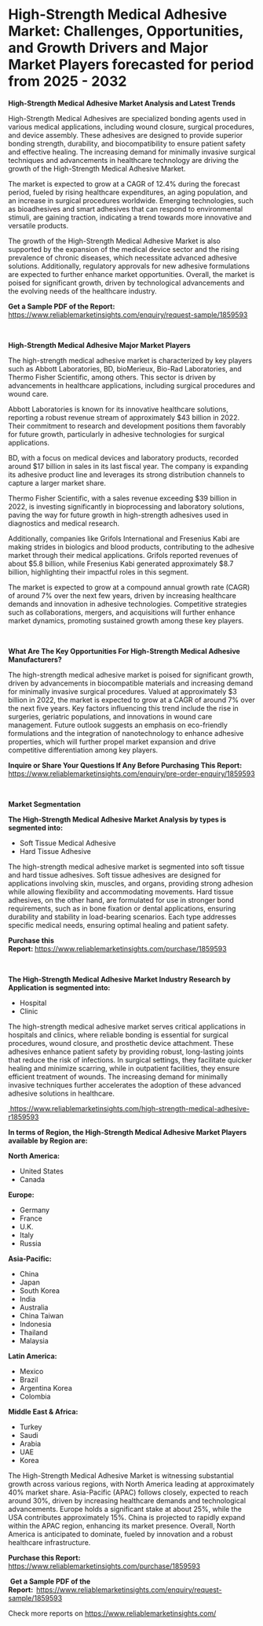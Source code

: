 <p><h1>High-Strength Medical Adhesive Market: Challenges, Opportunities, and Growth Drivers and Major Market Players forecasted for period from 2025 - 2032</h1></p><p><strong>High-Strength Medical Adhesive Market Analysis and Latest Trends</strong></p>
<p><p>High-Strength Medical Adhesives are specialized bonding agents used in various medical applications, including wound closure, surgical procedures, and device assembly. These adhesives are designed to provide superior bonding strength, durability, and biocompatibility to ensure patient safety and effective healing. The increasing demand for minimally invasive surgical techniques and advancements in healthcare technology are driving the growth of the High-Strength Medical Adhesive Market.</p><p>The market is expected to grow at a CAGR of 12.4% during the forecast period, fueled by rising healthcare expenditures, an aging population, and an increase in surgical procedures worldwide. Emerging technologies, such as bioadhesives and smart adhesives that can respond to environmental stimuli, are gaining traction, indicating a trend towards more innovative and versatile products.</p><p>The growth of the High-Strength Medical Adhesive Market is also supported by the expansion of the medical device sector and the rising prevalence of chronic diseases, which necessitate advanced adhesive solutions. Additionally, regulatory approvals for new adhesive formulations are expected to further enhance market opportunities. Overall, the market is poised for significant growth, driven by technological advancements and the evolving needs of the healthcare industry.</p></p>
<p><strong>Get a Sample PDF of the Report:&nbsp;</strong> <a href="https://www.reliablemarketinsights.com/enquiry/request-sample/1859593?utm_campaign=2206&utm_medium=2&utm_source=Github&utm_content=ia&utm_term=05042025&utm_id=high-strength-medical-adhesive">https://www.reliablemarketinsights.com/enquiry/request-sample/1859593</a></p>
<p>&nbsp;</p>
<p><strong>High-Strength Medical Adhesive Major Market Players</strong></p>
<p><p>The high-strength medical adhesive market is characterized by key players such as Abbott Laboratories, BD, bioMerieux, Bio-Rad Laboratories, and Thermo Fisher Scientific, among others. This sector is driven by advancements in healthcare applications, including surgical procedures and wound care. </p><p>Abbott Laboratories is known for its innovative healthcare solutions, reporting a robust revenue stream of approximately $43 billion in 2022. Their commitment to research and development positions them favorably for future growth, particularly in adhesive technologies for surgical applications.</p><p>BD, with a focus on medical devices and laboratory products, recorded around $17 billion in sales in its last fiscal year. The company is expanding its adhesive product line and leverages its strong distribution channels to capture a larger market share.</p><p>Thermo Fisher Scientific, with a sales revenue exceeding $39 billion in 2022, is investing significantly in bioprocessing and laboratory solutions, paving the way for future growth in high-strength adhesives used in diagnostics and medical research.</p><p>Additionally, companies like Grifols International and Fresenius Kabi are making strides in biologics and blood products, contributing to the adhesive market through their medical applications. Grifols reported revenues of about $5.8 billion, while Fresenius Kabi generated approximately $8.7 billion, highlighting their impactful roles in this segment.</p><p>The market is expected to grow at a compound annual growth rate (CAGR) of around 7% over the next few years, driven by increasing healthcare demands and innovation in adhesive technologies. Competitive strategies such as collaborations, mergers, and acquisitions will further enhance market dynamics, promoting sustained growth among these key players.</p></p>
<p>&nbsp;</p>
<p><strong>What Are The Key Opportunities For High-Strength Medical Adhesive Manufacturers?</strong></p>
<p><p>The high-strength medical adhesive market is poised for significant growth, driven by advancements in biocompatible materials and increasing demand for minimally invasive surgical procedures. Valued at approximately $3 billion in 2022, the market is expected to grow at a CAGR of around 7% over the next five years. Key factors influencing this trend include the rise in surgeries, geriatric populations, and innovations in wound care management. Future outlook suggests an emphasis on eco-friendly formulations and the integration of nanotechnology to enhance adhesive properties, which will further propel market expansion and drive competitive differentiation among key players.</p></p>
<p><strong>Inquire or Share Your Questions If Any Before Purchasing This Report:</strong> <a href="https://www.reliablemarketinsights.com/enquiry/pre-order-enquiry/1859593?utm_campaign=2206&utm_medium=2&utm_source=Github&utm_content=ia&utm_term=05042025&utm_id=high-strength-medical-adhesive">https://www.reliablemarketinsights.com/enquiry/pre-order-enquiry/1859593</a></p>
<p>&nbsp;</p>
<p><strong>Market Segmentation</strong></p>
<p><strong>The High-Strength Medical Adhesive Market Analysis by types is segmented into:</strong></p>
<p><ul><li>Soft Tissue Medical Adhesive</li><li>Hard Tissue Adhesive</li></ul></p>
<p><p>The high-strength medical adhesive market is segmented into soft tissue and hard tissue adhesives. Soft tissue adhesives are designed for applications involving skin, muscles, and organs, providing strong adhesion while allowing flexibility and accommodating movements. Hard tissue adhesives, on the other hand, are formulated for use in stronger bond requirements, such as in bone fixation or dental applications, ensuring durability and stability in load-bearing scenarios. Each type addresses specific medical needs, ensuring optimal healing and patient safety.</p></p>
<p><strong>Purchase this Report:&nbsp;</strong><a href="https://www.reliablemarketinsights.com/purchase/1859593?utm_campaign=2206&utm_medium=2&utm_source=Github&utm_content=ia&utm_term=05042025&utm_id=high-strength-medical-adhesive">https://www.reliablemarketinsights.com/purchase/1859593</a></p>
<p>&nbsp;</p>
<p><strong>The High-Strength Medical Adhesive Market Industry Research by Application is segmented into:</strong></p>
<p><ul><li>Hospital</li><li>Clinic</li></ul></p>
<p><p>The high-strength medical adhesive market serves critical applications in hospitals and clinics, where reliable bonding is essential for surgical procedures, wound closure, and prosthetic device attachment. These adhesives enhance patient safety by providing robust, long-lasting joints that reduce the risk of infections. In surgical settings, they facilitate quicker healing and minimize scarring, while in outpatient facilities, they ensure efficient treatment of wounds. The increasing demand for minimally invasive techniques further accelerates the adoption of these advanced adhesive solutions in healthcare.</p></p>
<p><a href="https://www.reliablemarketinsights.com/high-strength-medical-adhesive-r1859593?utm_campaign=2206&utm_medium=2&utm_source=Github&utm_content=ia&utm_term=05042025&utm_id=high-strength-medical-adhesive">&nbsp;https://www.reliablemarketinsights.com/high-strength-medical-adhesive-r1859593</a></p>
<p><strong>In terms of Region, the High-Strength Medical Adhesive Market Players available by Region are:</strong></p>
<p>
    <p> <strong> North America: </strong>
        <ul>
            <li>United States</li>
            <li>Canada</li>
        </ul>
        </p> 
    <p> <strong> Europe: </strong>
        <ul>
            <li>Germany</li>
            <li>France</li>
            <li>U.K.</li>
            <li>Italy</li>
            <li>Russia</li>
        </ul>
        </p> 
    <p> <strong> Asia-Pacific: </strong>
        <ul>
            <li>China</li>
            <li>Japan</li>
            <li>South Korea</li>
            <li>India</li>
            <li>Australia</li>
            <li>China Taiwan</li>
            <li>Indonesia</li>
            <li>Thailand</li>
            <li>Malaysia</li>
        </ul>
        </p> 
    <p> <strong> Latin America: </strong>
        <ul>
            <li>Mexico</li>
            <li>Brazil</li>
            <li>Argentina Korea</li>
            <li>Colombia</li>
        </ul>
        </p> 
    <p> <strong> Middle East & Africa: </strong>
        <ul>
            <li>Turkey</li>
            <li>Saudi</li>
            <li>Arabia</li>
            <li>UAE</li>
            <li>Korea</li>
        </ul>
    </p>
    </p>
<p><p>The High-Strength Medical Adhesive Market is witnessing substantial growth across various regions, with North America leading at approximately 40% market share. Asia-Pacific (APAC) follows closely, expected to reach around 30%, driven by increasing healthcare demands and technological advancements. Europe holds a significant stake at about 25%, while the USA contributes approximately 15%. China is projected to rapidly expand within the APAC region, enhancing its market presence. Overall, North America is anticipated to dominate, fueled by innovation and a robust healthcare infrastructure.</p></p>
<p><strong>Purchase this Report: </strong><a href="https://www.reliablemarketinsights.com/purchase/1859593?utm_campaign=2206&utm_medium=2&utm_source=Github&utm_content=ia&utm_term=05042025&utm_id=high-strength-medical-adhesive">https://www.reliablemarketinsights.com/purchase/1859593</a></p>
<p>&nbsp;<strong>Get a Sample PDF of the Report:&nbsp;&nbsp;</strong><a href="https://www.reliablemarketinsights.com/enquiry/request-sample/1859593?utm_campaign=2206&utm_medium=2&utm_source=Github&utm_content=ia&utm_term=05042025&utm_id=high-strength-medical-adhesive">https://www.reliablemarketinsights.com/enquiry/request-sample/1859593</a></p>
<p><strong></strong></p>
<p>Check more reports on <a href="https://www.reliablemarketinsights.com/?utm_campaign=2206&utm_medium=2&utm_source=Github&utm_content=ia&utm_term=05042025&utm_id=high-strength-medical-adhesive">https://www.reliablemarketinsights.com/</a></p>